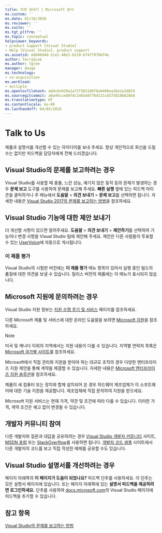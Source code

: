 ```yaml
---
title: 의견 보내기 | Microsoft 문서
ms.custom: ''
ms.date: 02/19/2018
ms.reviewer: ''
ms.suite: ''
ms.tgt_pltfrm: ''
ms.topic: conceptual
helpviewer_keywords:
- product support [Visual Studio]
- Help [Visual Studio], product support
ms.assetid: e0846d4d-2ce1-48e3-b219-674ff070bf4e
author: TerryGLee
ms.author: tglee
manager: douge
ms.technology:
- vs-acquisition
ms.workload:
- multiple
ms.openlocfilehash: addc6e929a1a72f385189f0a0408ea26e2a3d829
ms.sourcegitcommit: a0a49cceb0fdc1465ddf76d131c6575018b628b8
ms.translationtype: HT
ms.contentlocale: ko-KR
ms.lasthandoff: 04/05/2018
---
```

# <a name="talk-to-us"></a>Talk to Us
제품과 설명서를 개선할 수 있는 아이디어를 보내 주세요. 항상 개인적으로 회신을 드릴 수는 없지만 피드백을 담당자에게 전해 드리겠습니다.  

## <a name="i-want-to-report-a-problem-with-visual-studio"></a>Visual Studio의 문제를 보고하려는 경우
Visual Studio를 사용할 때 충돌, 느린 성능, 예기치 않은 동작 등의 문제가 발생하는 경우 **문제 보고** 도구를 사용하여 문제를 보고해 주세요. **빠른 실행** 옆에 있는 피드백 아이콘을 클릭하거나 주 메뉴에서 **도움말** > **의견 보내기** > **문제 보고**를 선택하면 됩니다. 자세한 내용은 [Visual Studio 2017의 문제를 보고하는 방법](how-to-report-a-problem-with-visual-studio-2017.md)을 참조하세요.

## <a name="i-want-to-make-a-suggestion-about-visual-studio-features"></a>Visual Studio 기능에 대한 제안 보내기
더 개선할 사항이 있으면 알려주세요. **도움말** > **의견 보내기** > **제안하기**를 선택하여 기능이나 변경 사항을 Visual Studio 팀에 제안해 주세요. 제안은 다른 사람들이 투표할 수 있는 [UserVoice](https://visualstudio.uservoice.com)에 자동으로 게시됩니다.

### <a name="rate-this-product"></a>이 제품 평가
Visual Studio의 시험판 버전에는 **이 제품 평가** 메뉴 항목이 있어서 실행 중인 빌드의 품질에 대한 의견을 보낼 수 있습니다. 릴리스 버전의 제품에는 이 메뉴가 표시되지 않습니다.

## <a name="i-want-to-contact-microsoft-support"></a>Microsoft 지원에 문의하려는 경우
Visual Studio 지원 정보는 [지원 수명 주기 및 서비스](https://docs.microsoft.com/visualstudio/productinfo/vs-servicing-vs) 페이지를 참조하세요.

다른 Microsoft 제품 및 서비스에 대한 온라인 도움말을 보려면 [Microsoft 지원](http://go.microsoft.com/fwlink/?LinkID=99019)을 참조하세요.

> [!NOTE]
> 미국 및 캐나다 이외의 지역에서는 지원 내용이 다를 수 있습니다. 지역별 연락처 목록은 [Microsoft 국가별 사이트](http://www.microsoft.com/worldwide/)를 참조하세요.

Microsoft에서 직접 관리와 지원을 받아야 하는 대규모 조직의 경우 다양한 엔터프라이즈 지원 제안을 통해 계약을 체결할 수 있습니다. 자세한 내용은 [Microsoft 엔터프라이즈 지원 솔루션](http://go.microsoft.com/fwlink/?LinkId=258223)을 참조하세요.

제품이 새 컴퓨터 또는 장치와 함께 설치되어 온 경우 하드웨어 제조업체가 이 소프트웨어에 대한 기술 지원을 제공합니다. 제조업체에 직접 문의하여 지원을 받으세요.

Microsoft 지원 서비스는 현재 가격, 약관 및 조건에 따라 다를 수 있습니다. 이러한 가격, 계약 조건은 예고 없이 변경될 수 있습니다.

## <a name="i-want-to-get-involved-in-the-developer-community"></a>개발자 커뮤니티 참여
다른 개발자와 질문과 대답을 공유하려는 경우 [Visual Studio 개발자 커뮤니티](https://developercommunity.visualstudio.com/index.html) 사이트, [MSDN 포럼](http://social.msdn.microsoft.com/Forums/home) 또는 [StackOverflow](http://stackoverflow.com/)를 사용하면 됩니다. [개발자 코드 샘플](http://code.msdn.microsoft.com/) 사이트에서 다른 개발자의 코드를 보고 직접 작성한 예제를 공유할 수도 있습니다.

## <a name="i-want-to-help-improve-the-visual-studio-documentation"></a>Visual Studio 설명서를 개선하려는 경우
페이지 아래쪽의 **이 페이지가 도움이 되었나요?** 피드백 단추를 사용하세요. 이 단추는 모든 설명서 페이지에 있습니다. 또는 페이지 아래쪽에 있는 **설명서 피드백을 제공하려면 로그인하세요.** 단추를 사용하여 [docs.microsoft.com](https://docs.microsoft.com/visualstudio/)의 Visual Studio 페이지에 피드백을 추가할 수 있습니다.

## <a name="see-also"></a>참고 항목
 [Visual Studio의 문제를 보고하는 방법](how-to-report-a-problem-with-visual-studio-2017.md)
